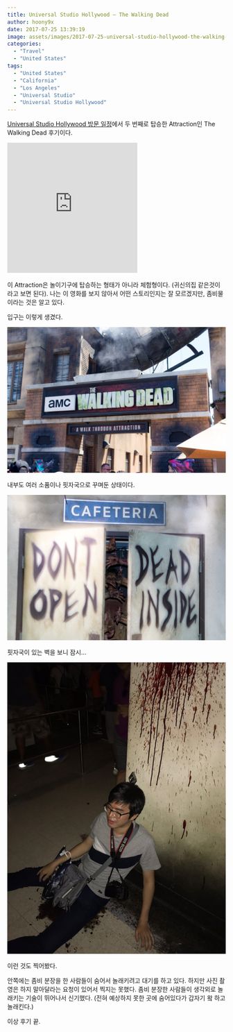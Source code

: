 ```yaml
---
title: Universal Studio Hollywood – The Walking Dead
author: hoony9x
date: 2017-07-25 13:39:19
image: assets/images/2017-07-25-universal-studio-hollywood-the-walking-dead/IMG_0740.jpg
categories:
  - "Travel"
  - "United States"
tags:
  - "United States"
  - "California"
  - "Los Angeles"
  - "Universal Studio"
  - "Universal Studio Hollywood"
---
```


[Universal Studio Hollywood 방문 일정](/united-states-2017-5th-week)에서 두 번째로 탑승한 Attraction인 The Walking Dead 후기이다.

<iframe src="https://www.google.com/maps/embed?pb=!1m14!1m8!1m3!1d52837.687972680826!2d-118.35809599999999!3d34.137246!3m2!1i1024!2i768!4f13.1!3m3!1m2!1s0x0%3A0x974f3e45e868a3de!2sThe%20Walking%20Dead%20Attraction%20at%20Universal%20Studios%20Hollywood!5e0!3m2!1sko!2sus!4v1583469756744!5m2!1sko!2sus" height="300" frameborder="0" style="border:0;" allowfullscreen=""></iframe>

이 Attraction은 놀이기구에 탑승하는 형태가 아니라 체험형이다. (귀신의집 같은것이라고 보면 된다). 나는 이 영화를 보지 않아서 어떤 스토리인지는 잘 모르겠지만, 좀비물이라는 것은 알고 있다.

입구는 이렇게 생겼다.

![입구](/assets/images/2017-07-25-universal-studio-hollywood-the-walking-dead/IMG_0740.jpg)

내부도 여러 소품이나 핏자국으로 꾸며둔 상태이다.

![내부](/assets/images/2017-07-25-universal-studio-hollywood-the-walking-dead/IMG_0743.jpg)

핏자국이 있는 벽을 보니 잠시…

![내부](/assets/images/2017-07-25-universal-studio-hollywood-the-walking-dead/IMG_3072.jpg)

이런 것도 찍어봤다.

안쪽에는 좀비 분장을 한 사람들이 숨어서 놀래키려고 대기를 하고 있다. 하지만 사진 촬영은 하지 말아달라는 요청이 있어서 찍지는 못했다. 좀비 분장한 사람들이 생각외로 놀래키는 기술이 뛰어나서 신기했다. (전혀 예상하지 못한 곳에 숨어있다가 갑자기 왘 하고 놀래킨다.)

이상 후기 끝.
